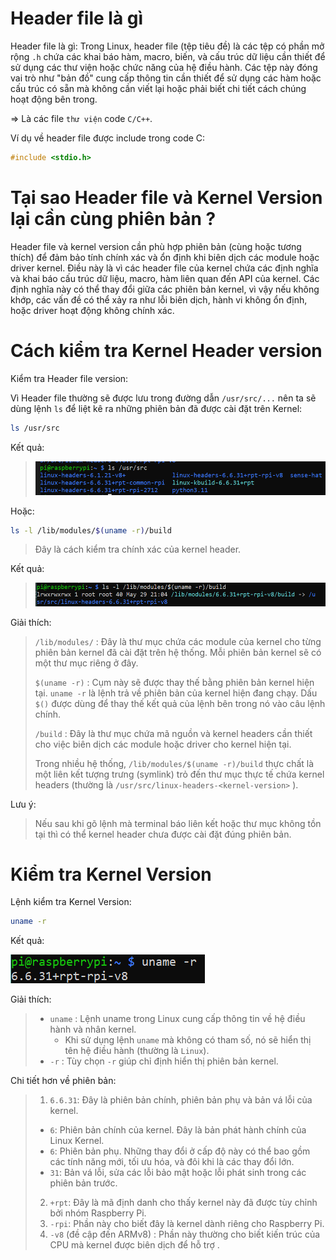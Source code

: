 
# Header file là gì 

Header file là gì: Trong Linux, header file (tệp tiêu đề) là các tệp có phần mở rộng `.h` chứa các khai báo hàm, macro, biến, và cấu trúc dữ liệu cần thiết để sử dụng các thư viện hoặc chức năng của hệ điều hành. Các tệp này đóng vai trò như "bản đồ" cung cấp thông tin cần thiết để sử dụng các hàm hoặc cấu trúc có sẵn mà không cần viết lại hoặc phải biết chi tiết cách chúng hoạt động bên trong.

=> Là các file `thư viện` code `C/C++`.

Ví dụ về header file được include trong code C:

``` C
#include <stdio.h>
```

# Tại sao Header file và Kernel Version lại cần cùng phiên bản ?

Header file và kernel version cần phù hợp phiên bản (cùng hoặc tương thích) để đảm bảo tính chính xác và ổn định khi biên dịch các module hoặc driver kernel. Điều này là vì các header file của kernel chứa các định nghĩa và khai báo cấu trúc dữ liệu, macro, hàm liên quan đến API của kernel. Các định nghĩa này có thể thay đổi giữa các phiên bản kernel, vì vậy nếu không khớp, các vấn đề có thể xảy ra như lỗi biên dịch, hành vi không ổn định, hoặc driver hoạt động không chính xác.

# Cách kiểm tra Kernel Header version

 Kiểm tra Header file version:

Vì Header file thường sẽ được lưu trong đường dẫn `/usr/src/...` nên ta sẽ dùng lệnh `ls` để liệt kê ra những phiên bản đã được cài đặt trên Kernel:

``` bash
ls /usr/src 
```
Kết quả:

> ![alt text](image.png)



Hoặc: 

``` bash 
ls -l /lib/modules/$(uname -r)/build
```
> Đây là cách kiểm tra chính xác của kernel header.

Kết quả:

> ![alt text](image-2.png)

Giải thích:

> `/lib/modules/` : Đây là thư mục chứa các module của kernel cho từng phiên bản kernel đã cài đặt trên hệ thống. Mỗi phiên bản kernel sẽ có một thư mục riêng ở đây.
>
>`$(uname -r)` : Cụm này sẽ được thay thế bằng phiên bản kernel hiện tại. `uname -r` là lệnh trả về phiên bản của kernel hiện đang chạy. Dấu `$()` được dùng để thay thế kết quả của lệnh bên trong nó vào câu lệnh chính.
>
>`/build` : Đây là thư mục chứa mã nguồn và kernel headers cần thiết cho việc biên dịch các module hoặc driver cho kernel hiện tại. 
>
>Trong nhiều hệ thống, `/lib/modules/$(uname -r)/build` thực chất là một liên kết tượng trưng (symlink) trỏ đến thư mục thực tế chứa kernel headers 
>(thường là `/usr/src/linux-headers-<kernel-version>` ).

Lưu ý:
> Nếu sau khi gõ lệnh mà terminal báo liên kết hoặc thư mục không tồn tại thì có thể kernel header chưa được cài đặt đúng phiên bản.

# Kiểm tra Kernel Version

Lệnh kiểm tra Kernel Version:

``` bash
uname -r
```

Kết quả: 

![alt text](image-3.png)

Giải thích:

> - `uname` : Lệnh uname trong Linux cung cấp thông tin về hệ điều hành và nhân kernel.
>   - Khi sử dụng lệnh `uname` mà không có tham số, nó sẽ hiển thị tên hệ điều hành (thường là `Linux`).
> - `-r` : Tùy chọn `-r` giúp chỉ định hiển thị phiên bản kernel.

Chi tiết hơn về phiên bản: 

> 1. `6.6.31`: Đây là phiên bản chính, phiên bản phụ và bản vá lỗi của kernel.
>   - `6`: Phiên bản chính của kernel. Đây là bản phát hành chính của Linux Kernel.
>   - `6`: Phiên bản phụ. Những thay đổi ở cấp độ này có thể bao gồm các tính năng mới, tối ưu hóa, và đôi khi là các thay đổi lớn.
>   - `31`: Bản vá lỗi, sửa các lỗi bảo mật hoặc lỗi phát sinh trong các phiên bản trước.
> 2. `+rpt`: Đây là mã định danh cho thấy kernel này đã được tùy chỉnh bởi nhóm Raspberry Pi.
> 3. `-rpi`: Phần này cho biết đây là kernel dành riêng cho Raspberry Pi.
> 4. `-v8` (đề cập đến ARMv8) : Phần này thường cho biết kiến trúc của CPU mà kernel được biên dịch để hỗ trợ .

